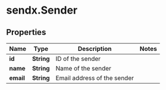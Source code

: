 # sendx.Sender

## Properties

Name | Type | Description | Notes
------------ | ------------- | ------------- | -------------
**id** | **String** | ID of the sender | 
**name** | **String** | Name of the sender | 
**email** | **String** | Email address of the sender | 


